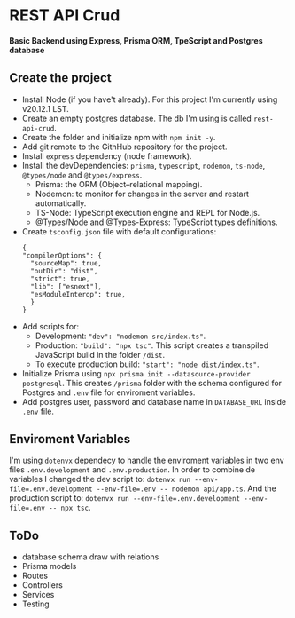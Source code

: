 # REST API Crud

#### Basic Backend using Express, Prisma ORM, TpeScript and Postgres database

## Create the project

- Install Node (if you have't already). For this project I'm currently using v20.12.1 LST.
- Create an empty postgres database. The db I'm using is called `rest-api-crud`.
- Create the folder and initialize npm with `npm init -y`.
- Add git remote to the GithHub repository for the project.
- Install `express` dependency (node framework).
- Install the devDependencies: `prisma`, `typescript`, `nodemon`, `ts-node`, `@types/node` and `@types/express`.
  - Prisma: the ORM (Object–relational mapping).
  - Nodemon: to monitor for changes in the server and restart automatically.
  - TS-Node: TypeScript execution engine and REPL for Node.js.
  - @Types/Node and @Types-Express: TypeScript types definitions.
- Create `tsconfig.json` file with default configurations:
  ```
  {
  "compilerOptions": {
    "sourceMap": true,
    "outDir": "dist",
    "strict": true,
    "lib": ["esnext"],
    "esModuleInterop": true,
    }
  }
  ```
- Add scripts for:
  - Development: `"dev": "nodemon src/index.ts"`.
  - Production: `"build": "npx tsc"`. This script creates a transpiled JavaScript build in the folder `/dist`.
  - To execute production build: `"start": "node dist/index.ts"`.
- Initialize Prisma using `npx prisma init --datasource-provider postgresql`. This creates `/prisma` folder with the schema configured for Postgres and `.env` file for enviroment variables.
- Add postgres user, password and database name in `DATABASE_URL` inside `.env` file.

## Enviroment Variables

I'm using `dotenvx` dependecy to handle the enviroment variables in two env files `.env.development` and `.env.production`.
In order to combine de variables I changed the dev script to: `dotenvx run --env-file=.env.development --env-file=.env -- nodemon api/app.ts`.
And the production script to: `dotenvx run --env-file=.env.development --env-file=.env -- npx tsc`.

## ToDo

- database schema draw with relations
- Prisma models
- Routes
- Controllers
- Services
- Testing
